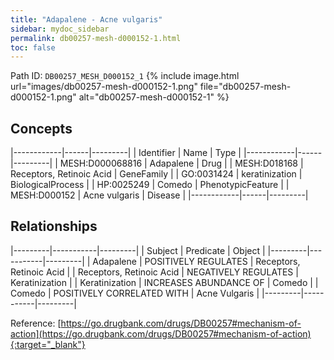 ```yaml
---
title: "Adapalene - Acne vulgaris"
sidebar: mydoc_sidebar
permalink: db00257-mesh-d000152-1.html
toc: false 
---
```



Path ID: `DB00257_MESH_D000152_1`
{% include image.html url="images/db00257-mesh-d000152-1.png" file="db00257-mesh-d000152-1.png" alt="db00257-mesh-d000152-1" %}

## Concepts

|------------|------|---------|
| Identifier | Name | Type    |
|------------|------|---------|
| MESH:D000068816 | Adapalene | Drug |
| MESH:D018168 | Receptors, Retinoic Acid | GeneFamily |
| GO:0031424 | keratinization | BiologicalProcess |
| HP:0025249 | Comedo | PhenotypicFeature |
| MESH:D000152 | Acne vulgaris | Disease |
|------------|------|---------|

## Relationships

|---------|-----------|---------|
| Subject | Predicate | Object  |
|---------|-----------|---------|
| Adapalene | POSITIVELY REGULATES | Receptors, Retinoic Acid |
| Receptors, Retinoic Acid | NEGATIVELY REGULATES | Keratinization |
| Keratinization | INCREASES ABUNDANCE OF | Comedo |
| Comedo | POSITIVELY CORRELATED WITH | Acne Vulgaris |
|---------|-----------|---------|

Reference: [https://go.drugbank.com/drugs/DB00257#mechanism-of-action](https://go.drugbank.com/drugs/DB00257#mechanism-of-action){:target="_blank"}